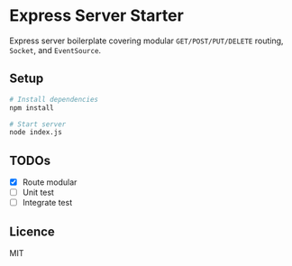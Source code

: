 # Express Server Starter

Express server boilerplate covering modular `GET/POST/PUT/DELETE` routing, `Socket`, and `EventSource`.

## Setup

```sh
# Install dependencies
npm install

# Start server
node index.js
```

## TODOs

- [X] Route modular
- [ ] Unit test
- [ ] Integrate test

## Licence

MIT